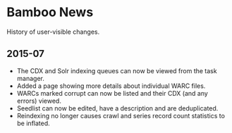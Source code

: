 Bamboo News
===========

History of user-visible changes.

2015-07
-------

* The CDX and Solr indexing queues can now be viewed from the task manager.
* Added a page showing more details about individual WARC files.
* WARCs marked corrupt can now be listed and their CDX (and any errors) viewed.
* Seedlist can now be edited, have a description and are deduplicated.
* Reindexing no longer causes crawl and series record count statistics to be inflated.

